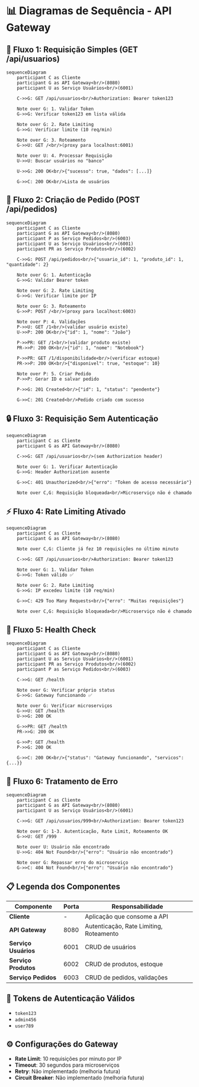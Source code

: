 # 📊 Diagramas de Sequência - API Gateway

## 🔄 Fluxo 1: Requisição Simples (GET /api/usuarios)

```mermaid
sequenceDiagram
    participant C as Cliente
    participant G as API Gateway<br/>(8080)
    participant U as Serviço Usuários<br/>(6001)
    
    C->>G: GET /api/usuarios<br/>Authorization: Bearer token123
    
    Note over G: 1. Validar Token
    G->>G: Verificar token123 em lista válida
    
    Note over G: 2. Rate Limiting
    G->>G: Verificar limite (10 req/min)
    
    Note over G: 3. Roteamento
    G->>U: GET /<br/>(proxy para localhost:6001)
    
    Note over U: 4. Processar Requisição
    U->>U: Buscar usuários no "banco"
    
    U->>G: 200 OK<br/>{"sucesso": true, "dados": [...]}
    
    G->>C: 200 OK<br/>Lista de usuários
```

## 🛒 Fluxo 2: Criação de Pedido (POST /api/pedidos)

```mermaid
sequenceDiagram
    participant C as Cliente
    participant G as API Gateway<br/>(8080)
    participant P as Serviço Pedidos<br/>(6003)
    participant U as Serviço Usuários<br/>(6001)
    participant PR as Serviço Produtos<br/>(6002)
    
    C->>G: POST /api/pedidos<br/>{"usuario_id": 1, "produto_id": 1, "quantidade": 2}
    
    Note over G: 1. Autenticação
    G->>G: Validar Bearer token
    
    Note over G: 2. Rate Limiting
    G->>G: Verificar limite por IP
    
    Note over G: 3. Roteamento
    G->>P: POST /<br/>(proxy para localhost:6003)
    
    Note over P: 4. Validações
    P->>U: GET /1<br/>(validar usuário existe)
    U->>P: 200 OK<br/>{"id": 1, "nome": "João"}
    
    P->>PR: GET /1<br/>(validar produto existe)
    PR->>P: 200 OK<br/>{"id": 1, "nome": "Notebook"}
    
    P->>PR: GET /1/disponibilidade<br/>(verificar estoque)
    PR->>P: 200 OK<br/>{"disponivel": true, "estoque": 10}
    
    Note over P: 5. Criar Pedido
    P->>P: Gerar ID e salvar pedido
    
    P->>G: 201 Created<br/>{"id": 1, "status": "pendente"}
    
    G->>C: 201 Created<br/>Pedido criado com sucesso
```

## 🔒 Fluxo 3: Requisição Sem Autenticação

```mermaid
sequenceDiagram
    participant C as Cliente
    participant G as API Gateway<br/>(8080)
    
    C->>G: GET /api/usuarios<br/>(sem Authorization header)
    
    Note over G: 1. Verificar Autenticação
    G->>G: Header Authorization ausente
    
    G->>C: 401 Unauthorized<br/>{"erro": "Token de acesso necessário"}
    
    Note over C,G: Requisição bloqueada<br/>Microserviço não é chamado
```

## ⚡ Fluxo 4: Rate Limiting Ativado

```mermaid
sequenceDiagram
    participant C as Cliente
    participant G as API Gateway<br/>(8080)
    
    Note over C,G: Cliente já fez 10 requisições no último minuto
    
    C->>G: GET /api/usuarios<br/>Authorization: Bearer token123
    
    Note over G: 1. Validar Token
    G->>G: Token válido ✅
    
    Note over G: 2. Rate Limiting
    G->>G: IP excedeu limite (10 req/min)
    
    G->>C: 429 Too Many Requests<br/>{"erro": "Muitas requisições"}
    
    Note over C,G: Requisição bloqueada<br/>Microserviço não é chamado
```

## 🏥 Fluxo 5: Health Check

```mermaid
sequenceDiagram
    participant C as Cliente
    participant G as API Gateway<br/>(8080)
    participant U as Serviço Usuários<br/>(6001)
    participant PR as Serviço Produtos<br/>(6002)
    participant P as Serviço Pedidos<br/>(6003)
    
    C->>G: GET /health
    
    Note over G: Verificar próprio status
    G->>G: Gateway funcionando ✅
    
    Note over G: Verificar microserviços
    G->>U: GET /health
    U->>G: 200 OK
    
    G->>PR: GET /health  
    PR->>G: 200 OK
    
    G->>P: GET /health
    P->>G: 200 OK
    
    G->>C: 200 OK<br/>{"status": "Gateway funcionando", "servicos": {...}}
```

## 🚨 Fluxo 6: Tratamento de Erro

```mermaid
sequenceDiagram
    participant C as Cliente
    participant G as API Gateway<br/>(8080)
    participant U as Serviço Usuários<br/>(6001)
    
    C->>G: GET /api/usuarios/999<br/>Authorization: Bearer token123
    
    Note over G: 1-3. Autenticação, Rate Limit, Roteamento OK
    G->>U: GET /999
    
    Note over U: Usuário não encontrado
    U->>G: 404 Not Found<br/>{"erro": "Usuário não encontrado"}
    
    Note over G: Repassar erro do microserviço
    G->>C: 404 Not Found<br/>{"erro": "Usuário não encontrado"}
```

## 📋 Legenda dos Componentes

| Componente | Porta | Responsabilidade |
|------------|-------|------------------|
| **Cliente** | - | Aplicação que consome a API |
| **API Gateway** | 8080 | Autenticação, Rate Limiting, Roteamento |
| **Serviço Usuários** | 6001 | CRUD de usuários |
| **Serviço Produtos** | 6002 | CRUD de produtos, estoque |
| **Serviço Pedidos** | 6003 | CRUD de pedidos, validações |

## 🔑 Tokens de Autenticação Válidos

- `token123`
- `admin456` 
- `user789`

## ⚙️ Configurações do Gateway

- **Rate Limit**: 10 requisições por minuto por IP
- **Timeout**: 30 segundos para microserviços
- **Retry**: Não implementado (melhoria futura)
- **Circuit Breaker**: Não implementado (melhoria futura) 